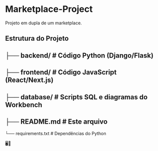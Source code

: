 # Marketplace-Project

Projeto em dupla de um marketplace.

## Estrutura do Projeto

├── backend/           # Código Python (Django/Flask)
-------------------------------------------------------------
├── frontend/          # Código JavaScript (React/Next.js)
-------------------------------------------------------------
├── database/          # Scripts SQL e diagramas do Workbench
-------------------------------------------------------------
├── README.md          # Este arquivo
-------------------------------------------------------------
└── requirements.txt   # Dependências do Python

🖥💾
